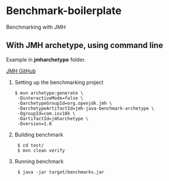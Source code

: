 # Benchmark-boilerplate

Benchmarking with JMH

## With JMH archetype, using command line

Example in **jmharchetype** folder.

[JMH GitHub](https://github.com/openjdk/jmh#preferred-usage-command-line)

1. Setting up the benchmarking project

       $ mvn archetype:generate \
        -DinteractiveMode=false \
        -DarchetypeGroupId=org.openjdk.jmh \
        -DarchetypeArtifactId=jmh-java-benchmark-archetype \
        -DgroupId=com.isv10k \
        -DartifactId=jmharchetype \
        -Dversion=1.0
2. Building benchmark

        $ cd test/
        $ mvn clean verify
3. Running benchmark
        
        $ java -jar target/benchmarks.jar